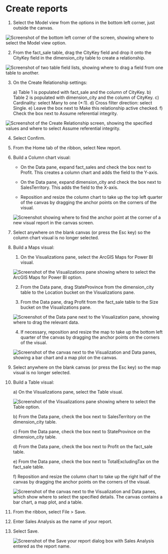 # Create reports

1. Select the Model view from the options in the bottom left corner, just outside the canvas.

![Screenshot of the bottom left corner of the screen, showing where to select the Model view option.](/images/select-model-view.png)

2. From the fact_sale table, drag the CityKey field and drop it onto the CityKey field in the dimension_city table to create a relationship.

![Screenshot of two table field lists, showing where to drag a field from one table to another.](/images/drag-field-drop-table.png)

3. On the Create Relationship settings:

    a) Table 1 is populated with fact_sale and the column of CityKey.
    b) Table 2 is populated with dimension_city and the column of CityKey.
    c) Cardinality: select Many to one (*:1).
    d) Cross filter direction: select Single.
    e) Leave the box next to Make this relationship active checked.
    f) Check the box next to Assume referential integrity.

![Screenshot of the Create Relationship screen, showing the specified values and where to select Assume referential integrity.](/images/create-relationship-dialog.png)

4. Select Confirm.

5. From the Home tab of the ribbon, select New report.

6. Build a Column chart visual:

    - On the Data pane, expand fact_sales and check the box next to Profit. This creates a column chart and adds the field to the Y-axis.

    - On the Data pane, expand dimension_city and check the box next to SalesTerritory. This adds the field to the X-axis.

    - Reposition and resize the column chart to take up the top left quarter of the canvas by dragging the anchor points on the corners of the visual.

    ![Screenshot showing where to find the anchor point at the corner of a new visual report in the canvas screen.](/images/new-visual-canvas-anchor.png)

7. Select anywhere on the blank canvas (or press the Esc key) so the column chart visual is no longer selected.

8. Build a Maps visual:

    1. On the Visualizations pane, select the ArcGIS Maps for Power BI visual.

    ![Screenshot of the Visualizations pane showing where to select the ArcGIS Maps for Power BI option.](/images/visualizations-pane-arcgis-maps.png)

    2. From the Data pane, drag StateProvince from the dimension_city table to the Location bucket on the Visualizations pane.

    3. From the Data pane, drag Profit from the fact_sale table to the Size bucket on the Visualizations pane.

    ![Screenshot of the Data pane next to the Visualization pane, showing where to drag the relevant data.](/images/drag-data-to-visualization.png)

    4. If necessary, reposition and resize the map to take up the bottom left quarter of the canvas by dragging the anchor points on the corners of the visual.

    ![Screenshot of the canvas next to the Visualization and Data panes, showing a bar chart and a map plot on the canvas.](/images/canvas-two-visual-reports.png)

9. Select anywhere on the blank canvas (or press the Esc key) so the map visual is no longer selected.

10. Build a Table visual:

    a) On the Visualizations pane, select the Table visual.

    ![Screenshot of the Visualizations pane showing where to select the Table option.](/images/select-table-visualization.png)

    b) From the Data pane, check the box next to SalesTerritory on the dimension_city table.

    c) From the Data pane, check the box next to StateProvince on the dimension_city table.

    d) From the Data pane, check the box next to Profit on the fact_sale table.

    e) From the Data pane, check the box next to TotalExcludingTax on the fact_sale table.

    f) Reposition and resize the column chart to take up the right half of the canvas by dragging the anchor points on the corners of the visual.

    ![Screenshot of the canvas next to the Visualization and Data panes, which show where to select the specified details. The canvas contains a bar chart, a map plot, and a table.](/images/canvas-three-reports.png)

11. From the ribbon, select File > Save.

12. Enter Sales Analysis as the name of your report.

13. Select Save.

    ![Screenshot of the Save your report dialog box with Sales Analysis entered as the report name.](/images/save-sales-analysis-report.png)